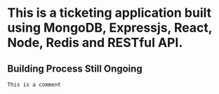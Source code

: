 # This is a ticketing application built using MongoDB, Expressjs, React, Node, Redis and RESTful API.  
## Building Process Still Ongoing 
<!-- This is a comment -->
```
This is a comment 
```
